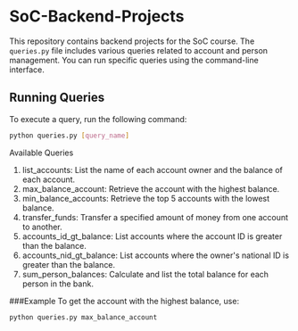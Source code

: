 # SoC-Backend-Projects

This repository contains backend projects for the SoC course. The `queries.py` file includes various queries related to account and person management. You can run specific queries using the command-line interface.

## Running Queries

To execute a query, run the following command:

```bash
python queries.py [query_name]
```

Available Queries
1. list_accounts: List the name of each account owner and the balance of each account.
2. max_balance_account: Retrieve the account with the highest balance.
3. min_balance_accounts: Retrieve the top 5 accounts with the lowest balance.
4. transfer_funds: Transfer a specified amount of money from one account to another.
5. accounts_id_gt_balance: List accounts where the account ID is greater than the balance.
6. accounts_nid_gt_balance: List accounts where the owner's national ID is greater than the balance.
7. sum_person_balances: Calculate and list the total balance for each person in the bank.


###Example
To get the account with the highest balance, use:

```bash
python queries.py max_balance_account
```
